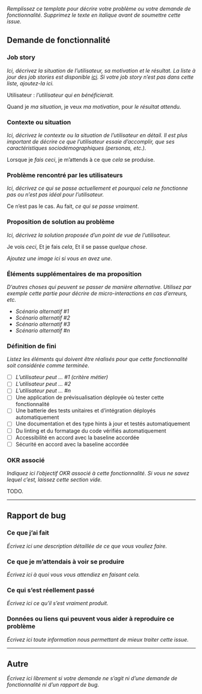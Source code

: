 _Remplissez ce template pour décrire votre problème ou votre demande de
fonctionnalité. Supprimez le texte en italique avant de soumettre cette issue._

## Demande de fonctionnalité

### Job story

_Ici, décrivez la situation de l’utilisateur, sa motivation et le résultat.
La liste à jour des job stories est disponible [ici](https://github.com/ecolabdata/ecospheres-front/milestones).
Si votre job story n’est pas dans cette liste, ajoutez-la ici._

Utilisateur : _l’utilisateur qui en bénéficierait._

Quand je _ma situation_,
je veux _ma motivation_,
pour _le résultat attendu_.

### Contexte ou situation

_Ici, décrivez le contexte ou la situation de l’utilisateur en détail. Il est
plus important de décrire ce que l’utilisateur essaie d’accomplir, que ses
caractéristiques sociodémographiques (personas, etc.)._

Lorsque je _fais ceci_,
je m’attends à ce que _cela_ se produise.

### Problème rencontré par les utilisateurs

_Ici, décrivez ce qui se passe actuellement et pourquoi cela ne fonctionne pas
ou n’est pas idéal pour l’utilisateur._

Ce n’est pas le cas.
Au fait, _ce qui se passe vraiment_.

### Proposition de solution au problème

_Ici, décrivez la solution proposée d’un point de vue de l’utilisateur._

Je vois _ceci_,
Et je fais _cela_,
Et il se passe _quelque chose_.

_Ajoutez une image ici si vous en avez une_.

### Éléments supplémentaires de ma proposition

_D’autres choses qui peuvent se passer de manière alternative. Utilisez par
exemple cette partie pour décrire de micro-interactions en cas d’erreurs, etc._

- _Scénario alternatif #1_
- _Scénario alternatif #2_
- _Scénario alternatif #3_
- _Scénario alternatif #n_

### Définition de fini

_Listez les éléments qui doivent être réalisés pour que cette fonctionnalité
soit considérée comme terminée._

- [ ] _L’utilisateur peut ... #1 (critère métier)_
- [ ] _L’utilisateur peut ... #2_
- [ ] _L’utilisateur peut ... #n_
- [ ] Une application de prévisualisation déployée où tester cette fonctionnalité
- [ ] Une batterie des tests unitaires et d’intégration déployés automatiquement
- [ ] Une documentation et des type hints à jour et testés automatiquement
- [ ] Du linting et du formatage du code vérifiés automatiquement
- [ ] Accessibilité en accord avec la baseline accordée
- [ ] Sécurité en accord avec la baseline accordée

### OKR associé

_Indiquez ici l’objectif OKR associé à cette fonctionnalité. Si vous ne savez
lequel c’est, laissez cette section vide._

TODO.

---

## Rapport de bug

### Ce que j’ai fait

_Écrivez ici une description détaillée de ce que vous vouliez faire._

### Ce que je m’attendais à voir se produire

_Écrivez ici à quoi vous vous attendiez en faisant cela._

### Ce qui s’est réellement passé

_Écrivez ici ce qu’il s’est vraiment produit._

### Données ou liens qui peuvent vous aider à reproduire ce problème

_Écrivez ici toute information nous permettant de mieux traiter cette issue._

---

## Autre

_Écrivez ici librement si votre demande ne s’agit ni d’une demande de
fonctionnalité ni d’un rapport de bug._
